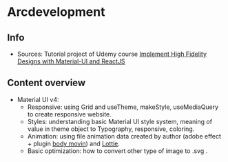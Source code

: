 # Arcdevelopment

## Info

- Sources: Tutorial project of Udemy course [Implement High Fidelity Designs with Material-UI and ReactJS](https://www.udemy.com/course/implement-high-fidelity-designs-with-material-ui-and-reactjs/?fbclid=IwAR0-5ztjM4RXWhI8xTnfn22tWijq8VPHPjx8QeUorG2xgkLkoqYTLZ-mTHM)

## Content overview

- Material UI v4:
  - Responsive: using Grid and useTheme, makeStyle, useMediaQuery to create responsive website.
  - Styles: understanding basic Material UI style system, meaning of value in theme object to Typography, responsive, coloring.
  - Animation: using file animation data created by author (adobe effect + plugin [body movin](https://aescripts.com/bodymovin/)) and [Lottie](https://www.npmjs.com/package/react-lottie). 
  - Basic optimization: how to convert other type of image to .svg .